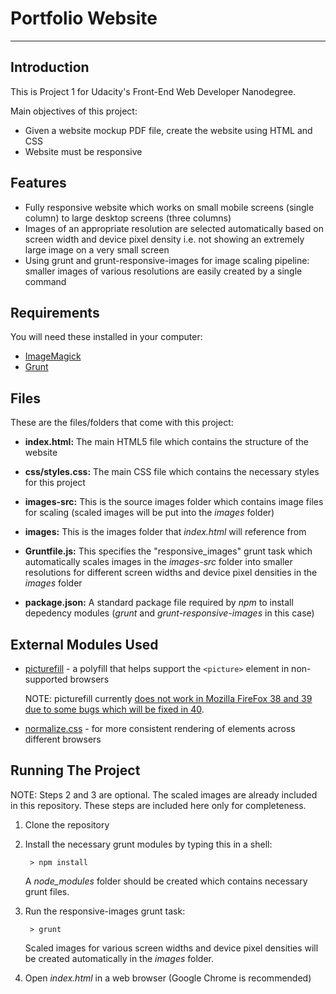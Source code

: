 # Portfolio Website

---

## Introduction

This is Project 1 for Udacity's Front-End Web Developer Nanodegree.

Main objectives of this project:

* Given a website mockup PDF file, create the website using HTML and CSS
* Website must be responsive

## Features

* Fully responsive website which works on small mobile screens (single column) to large desktop screens (three columns)
* Images of an appropriate resolution are selected automatically based on screen width and device pixel density i.e. not showing an extremely large image on a very small screen
* Using grunt and grunt-responsive-images for image scaling pipeline: smaller images of various resolutions are easily created by a single command

## Requirements

You will need these installed in your computer:

* [ImageMagick](http://www.imagemagick.org/script/binary-releases.php)
* [Grunt](http://gruntjs.com/getting-started)

## Files

These are the files/folders that come with this project:

* **index.html:** The main HTML5 file which contains the structure of the website

* **css/styles.css:** The main CSS file which contains the necessary styles for this project

* **images-src:** This is the source images folder which contains image files for scaling (scaled images will be put into the *images* folder)

* **images:** This is the images folder that *index.html* will reference from

* **Gruntfile.js:** This specifies the "responsive_images" grunt task which automatically scales images in the *images-src* folder into smaller resolutions for different screen widths and device pixel densities in the *images* folder

* **package.json:** A standard package file required by *npm* to install depedency modules (*grunt* and *grunt-responsive-images* in this case)

## External Modules Used

* [picturefill](http://scottjehl.github.io/picturefill/) - a polyfill that helps support the `<picture>` element in non-supported browsers

    NOTE: picturefill currently [does not work in Mozilla FireFox 38 and 39 due to some bugs which will be fixed in 40](https://github.com/scottjehl/picturefill#the-gotchas).

* [normalize.css](http://necolas.github.io/normalize.css/) - for more consistent rendering of elements across different browsers


## Running The Project

NOTE: Steps 2 and 3 are optional. The scaled images are already included in this repository. These steps are included here only for completeness.

1. Clone the repository

2. Install the necessary grunt modules by typing this in a shell:

        > npm install

    A *node_modules* folder should be created which contains necessary grunt files.

3. Run the responsive-images grunt task:

        > grunt

    Scaled images for various screen widths and device pixel densities will be created automatically in the *images* folder.

4. Open *index.html* in a web browser (Google Chrome is recommended)
